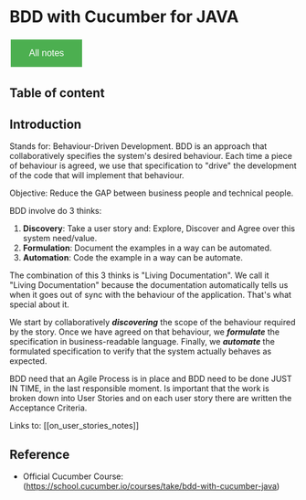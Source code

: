 # BDD with Cucumber for JAVA

<style>
  .back-button {
    background-color: #4CAF50; /* Green */
    border: none;
    color: white;
    padding: 15px 32px;
    text-align: center;
    text-decoration: none;
    display: inline-block;
    font-size: 16px;
    margin: 4px 2px;
    cursor: pointer;
  }
</style>

<button class="back-button" onclick="window.location.href='https://matiaspakua.github.io/tech.notes.io'">All notes</button>

## Table of content 


## Introduction

Stands for: Behaviour-Driven Development. BDD is an approach that collaboratively specifies the system's desired behaviour. Each time a piece of behaviour is agreed, we use that specification to "drive" the development of the code that will implement that behaviour.

Objective: Reduce the GAP between business people and technical people.

BDD involve do 3 thinks:

1. **Discovery**: Take a user story and: Explore, Discover and Agree over this system need/value.
2. **Formulation**: Document the examples in a way can be automated.
3. **Automation**: Code the example in a way can be automate.

The combination of this 3 thinks is "Living Documentation". We call it "Living Documentation" because the documentation automatically tells us when it goes out of sync with the behaviour of the application. That's what special about it.

We start by collaboratively _**discovering**_ the scope of the behaviour required by the story. Once we have agreed on that behaviour, we **_formulate_** the specification in business-readable language. Finally, we **_automate_** the formulated specification to verify that the system actually behaves as expected.

BDD need that an Agile Process is in place and BDD need to be done JUST IN TIME, in the last responsible moment. Is important that the work is broken down into User Stories and on each user story there are written the Acceptance Criteria.

Links to: [[on_user_stories_notes]]



## Reference

 * Official Cucumber Course: (https://school.cucumber.io/courses/take/bdd-with-cucumber-java)